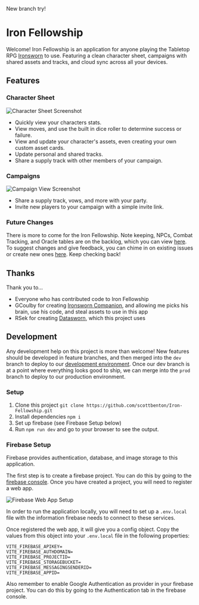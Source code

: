 New branch try!

# Iron Fellowship

Welcome! Iron Fellowship is an application for anyone playing the Tabletop RPG [Ironsworn](https://www.ironswornrpg.com/) to use.
Featuring a clean character sheet, campaigns with shared assets and tracks, and cloud sync across all your devices.

## Features

### Character Sheet

![Character Sheet Screenshot](./readme_assets/CharacterView.png)

- Quickly view your characters stats.
- View moves, and use the built in dice roller to determine success or failure.
- View and update your character's assets, even creating your own custom asset cards.
- Update personal and shared tracks.
- Share a supply track with other members of your campaign.

### Campaigns

![Campaign View Screenshot](./readme_assets/CampaignView.png)

- Share a supply track, vows, and more with your party.
- Invite new players to your campaign with a simple invite link.

### Future Changes

There is more to come for the Iron Fellowship.
Note keeping, NPCs, Combat Tracking, and Oracle tables are on the backlog, which you can view [here](https://github.com/users/scottbenton/projects/5).
To suggest changes and give feedback, you can chime in on existing issues or create new ones [here](https://github.com/scottbenton/Iron-Fellowship/issues).
Keep checking back!

## Thanks

Thank you to...

- Everyone who has contributed code to Iron Fellowship
- GCoulby for creating [Ironsworn Companion](https://github.com/gcoulby/IronswornCompanion), and allowing me picks his brain, use his code, and steal assets to use in this app
- RSek for creating [Datasworn](https://github.com/rsek/datasworn), which this project uses

## Development

Any development help on this project is more than welcome!
New features should be developed in feature branches, and then merged into the `dev` branch to deploy to our [development environment](https://dev.iron-fellowship.scottbenton.dev). Once our dev branch is at a point where everything looks good to ship, we can merge into the `prod` branch to deploy to our production environment.

### Setup

1. Clone this project `git clone https://github.com/scottbenton/Iron-Fellowship.git`
1. Install dependencies `npm i`
1. Set up firebase (see Firebase Setup below)
1. Run `npm run dev` and go to your browser to see the output.

### Firebase Setup

Firebase provides authentication, database, and image storage to this application.

The first step is to create a firebase project. You can do this by going to the [firebase console](https://console.firebase.google.com/). Once you have created a project, you will need to register a web app.

![Firebase Web App Setup](./readme_assets/FirebaseWeb.png)

In order to run the application locally, you will need to set up a `.env.local` file with the information firebase needs to connect to these services.

Once registered the web app, it will give you a config object. Copy the values from this object into your `.env.local` file in the following properties:

```
VITE_FIREBASE_APIKEY=
VITE_FIREBASE_AUTHDOMAIN=
VITE_FIREBASE_PROJECTID=
VITE_FIREBASE_STORAGEBUCKET=
VITE_FIREBASE_MESSAGINGSENDERID=
VITE_FIREBASE_APPID=
```

Also remember to enable Google Authentication as provider in your firebase project. You can do this by going to the Authentication tab in the firebase console.

